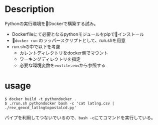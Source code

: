 # Description

Pythonの実行環境をDockerで構築する試み。

* Dockerfileにて必要となるpythonモジュールをpipでインストール
* `docker run` のラッパースクリプトとして、run.shを用意
* run.shの中で以下を考慮
  * カレントディレクトリをdocker側でマウント
  * ワーキングディレクトリを指定
  * 必要な環境変数を`envfile.env`から参照する

# usage

    $ docker build -t pythondocker .
    $ ./run.sh pythondocker bash -c 'cat latlng.csv | ./rev_geocd_latlngtopostalcd.py'

パイプを利用してつないでいるので、`bash -c`にてコマンドを実行している。
